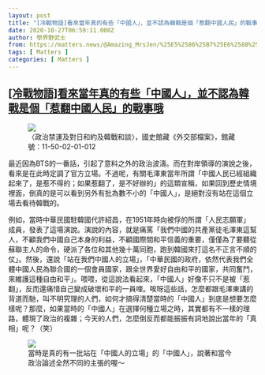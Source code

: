 ```yaml
---
layout: post
title: "[冷戰物語]看來當年真的有些「中國人」，並不認為韓戰是個「惹翻中國人民」的戰事哦"
date: 2020-10-27T06:59:11.000Z
author: 學界野武士
from: https://matters.news/@Amazing_MrsJen/%25E5%2586%25B7%25E6%2588%25B0%25E7%2589%25A9%25E8%25AA%259E-%25E7%259C%258B%25E4%25BE%2586%25E7%2595%25B6%25E5%25B9%25B4%25E7%259C%259F%25E7%259A%2584%25E6%259C%2589%25E4%25BA%259B-%25E4%25B8%25AD%25E5%259C%258B%25E4%25BA%25BA-%25E4%25B8%25A6%25E4%25B8%258D%25E8%25AA%258D%25E7%2582%25BA%25E9%259F%2593%25E6%2588%25B0%25E6%2598%25AF%25E5%2580%258B-%25E6%2583%25B9%25E7%25BF%25BB%25E4%25B8%25AD%25E5%259C%258B%25E4%25BA%25BA%25E6%25B0%2591-%25E7%259A%2584%25E6%2588%25B0%25E4%25BA%258B%25E5%2593%25A6-bafyreicpuohi2c55ttvs3eufw6zzdo5ryaxmkua35ijhdmaz552h7vbfeq
tags: [ Matters ]
categories: [ Matters ]
---
```

<!--1603781951000-->
[[冷戰物語]看來當年真的有些「中國人」，並不認為韓戰是個「惹翻中國人民」的戰事哦](https://matters.news/@Amazing_MrsJen/%25E5%2586%25B7%25E6%2588%25B0%25E7%2589%25A9%25E8%25AA%259E-%25E7%259C%258B%25E4%25BE%2586%25E7%2595%25B6%25E5%25B9%25B4%25E7%259C%259F%25E7%259A%2584%25E6%259C%2589%25E4%25BA%259B-%25E4%25B8%25AD%25E5%259C%258B%25E4%25BA%25BA-%25E4%25B8%25A6%25E4%25B8%258D%25E8%25AA%258D%25E7%2582%25BA%25E9%259F%2593%25E6%2588%25B0%25E6%2598%25AF%25E5%2580%258B-%25E6%2583%25B9%25E7%25BF%25BB%25E4%25B8%25AD%25E5%259C%258B%25E4%25BA%25BA%25E6%25B0%2591-%25E7%259A%2584%25E6%2588%25B0%25E4%25BA%258B%25E5%2593%25A6-bafyreicpuohi2c55ttvs3eufw6zzdo5ryaxmkua35ijhdmaz552h7vbfeq)
------

<div>
<figure class="image">      <picture>        <source type="image/webp" media="(min-width: 768px)" srcset="https://assets.matters.news/processed/1080w/embed/2d9f583f-db38-48b2-9b4b-3b7bcc4ae4b1.webp" onerror="this.srcset='https://assets.matters.news/embed/2d9f583f-db38-48b2-9b4b-3b7bcc4ae4b1.jpeg'">        <source media="(min-width: 768px)" srcset="https://assets.matters.news/processed/1080w/embed/2d9f583f-db38-48b2-9b4b-3b7bcc4ae4b1.jpeg" onerror="this.srcset='https://assets.matters.news/embed/2d9f583f-db38-48b2-9b4b-3b7bcc4ae4b1.jpeg'">        <source type="image/webp" srcset="https://assets.matters.news/processed/540w/embed/2d9f583f-db38-48b2-9b4b-3b7bcc4ae4b1.webp">        <img src="https://assets.matters.news/embed/2d9f583f-db38-48b2-9b4b-3b7bcc4ae4b1.jpeg" srcset="https://assets.matters.news/processed/540w/embed/2d9f583f-db38-48b2-9b4b-3b7bcc4ae4b1.jpeg" loading="lazy" referrerpolicy="no-referrer">      </picture>    <figcaption><span>〈政治禁運及對日和約及韓戰和談〉，國史館藏《外交部檔案》，館藏號：11-50-02-01-012</span></figcaption></figure><p>最近因為BTS的一番話，引起了意料之外的政治波濤。而在對岸領導的演說之後，看來是在此時定調了官方立場。不過呢，有關毛澤東當年所謂「中國人民已經組織起來了，是惹不得的；如果惹翻了，是不好辦的」的這類宣稱，如果回到歷史情境裡面，倒真的是可以看到另外有批為數不小的「中國人」，是絕對沒有站在這個立場去看待韓戰的。</p><p>例如，當時中華民國駐韓國代許紹昌，在1951年時向被俘的所謂「人民志願軍」成員，發表了這場演說。演說的內容，就是痛罵「我們中國的共產黨徒毛澤東這幫人，不顧我們中國自己本身的利益，不顧國際間和平信義的重要，僅僅為了要聽從蘇聯主人的命令，硬派了各位和其他幾十萬同胞，跑到韓國來打這名不正言不順的仗」。然後，還說「站在我們中國人的立場」，「中華民國的政府，依然代表我們全體中國人民為聯合國的一個會員國家，跟全世界愛好自由和平的國家，共同奮鬥，來維護這種自由和平」。喂喂，從這說法看起來，「中國人」好像不只不是被「惹翻」，反而還痛惜自己變成破壞和平的一員哩。唉呀這些話，怎麼都跟毛澤東講的背道而馳，叫不明究理的人們，如何才搞得清楚當時的「中國人」到底是想要怎麼樣呢？那麼，如果當時的「中國人」在選擇何種立場之時，其實都有不一樣的理路，體現了政治的複雜；今天的人們，怎麼倒反而都能振振有詞地說出當年的「真相」呢？（笑）</p><figure class="image">      <picture>        <source type="image/webp" media="(min-width: 768px)" srcset="https://assets.matters.news/processed/1080w/embed/ff61bbb6-1032-49a0-acdf-4aa0d49e93d7.webp" onerror="this.srcset='https://assets.matters.news/embed/ff61bbb6-1032-49a0-acdf-4aa0d49e93d7.jpeg'">        <source media="(min-width: 768px)" srcset="https://assets.matters.news/processed/1080w/embed/ff61bbb6-1032-49a0-acdf-4aa0d49e93d7.jpeg" onerror="this.srcset='https://assets.matters.news/embed/ff61bbb6-1032-49a0-acdf-4aa0d49e93d7.jpeg'">        <source type="image/webp" srcset="https://assets.matters.news/processed/540w/embed/ff61bbb6-1032-49a0-acdf-4aa0d49e93d7.webp">        <img src="https://assets.matters.news/embed/ff61bbb6-1032-49a0-acdf-4aa0d49e93d7.jpeg" srcset="https://assets.matters.news/processed/540w/embed/ff61bbb6-1032-49a0-acdf-4aa0d49e93d7.jpeg" loading="lazy" referrerpolicy="no-referrer">      </picture>    <figcaption><span>當時是真的有一批站在「中國人的立場」的「中國人」，說著和當今政治論述全然不同的主張的喔～</span></figcaption></figure><p><br></p>
</div>
